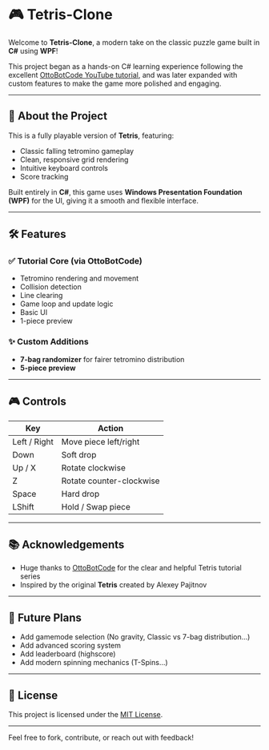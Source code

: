 # 🎮 Tetris-Clone

Welcome to **Tetris-Clone**, a modern take on the classic puzzle game built in **C#** using **WPF**!

This project began as a hands-on C# learning experience following the excellent [OttoBotCode YouTube tutorial](https://www.youtube.com/@OttoBotCode), and was later expanded with custom features to make the game more polished and engaging.

---

## 🧱 About the Project

This is a fully playable version of **Tetris**, featuring:

- Classic falling tetromino gameplay  
- Clean, responsive grid rendering  
- Intuitive keyboard controls  
- Score tracking  

Built entirely in **C#**, this game uses **Windows Presentation Foundation (WPF)** for the UI, giving it a smooth and flexible interface.

---

## 🛠️ Features

### ✅ Tutorial Core (via OttoBotCode)
- Tetromino rendering and movement  
- Collision detection  
- Line clearing  
- Game loop and update logic  
- Basic UI
- 1-piece preview

### ✨ Custom Additions
- **7-bag randomizer** for fairer tetromino distribution  
- **5-piece preview**

---

## 🎮 Controls

| Key           | Action                     |
|---------------|----------------------------|
| Left / Right  | Move piece left/right      |
| Down          | Soft drop                  |
| Up / X        | Rotate clockwise           |
| Z             | Rotate counter-clockwise   |
| Space         | Hard drop                  |
| LShift        | Hold / Swap piece          |

---

## 📚 Acknowledgements

- Huge thanks to [OttoBotCode](https://www.youtube.com/@OttoBotCode) for the clear and helpful Tetris tutorial series  
- Inspired by the original **Tetris** created by Alexey Pajitnov

---

## 🧩 Future Plans

- Add gamemode selection (No gravity, Classic vs 7-bag distribution...)
- Add advanced scoring system 
- Add leaderboard (highscore)
- Add modern spinning mechanics (T-Spins...)

---

## 📝 License

This project is licensed under the [MIT License](LICENSE).

---

Feel free to fork, contribute, or reach out with feedback!
